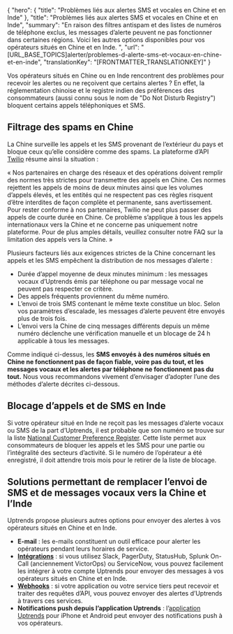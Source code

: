 {
  "hero": {
    "title": "Problèmes liés aux alertes SMS et vocales en Chine et en Inde"
  },
  "title": "Problèmes liés aux alertes SMS et vocales en Chine et en Inde",
  "summary": "En raison des filtres antispam et des listes de numéros de téléphone exclus, les messages d’alerte peuvent ne pas fonctionner dans certaines régions. Voici les autres options disponibles pour vos opérateurs situés en Chine et en Inde.  ",
  "url": "[URL_BASE_TOPICS]alerter/problemes-d-alerte-sms-et-vocaux-en-chine-et-en-inde",
  "translationKey": "[FRONTMATTER_TRANSLATIONKEY]"
}

Vos opérateurs situés en Chine ou en Inde rencontrent des problèmes pour recevoir les alertes ou ne reçoivent que certains alertes ? En effet, la réglementation chinoise et le registre indien des préférences des consommateurs (aussi connu sous le nom de "Do Not Disturb Registry") bloquent certains appels téléphoniques et SMS.

## Filtrage des spams en Chine

La Chine surveille les appels et les SMS provenant de l’extérieur du pays et bloque ceux qu’elle considère comme des spams. La plateforme d’API [Twilio]([LINK_URL_1]) résume ainsi la situation :

« Nos partenaires en charge des réseaux et des opérations doivent remplir des normes très strictes pour transmettre des appels en Chine. Ces normes rejettent les appels de moins de deux minutes ainsi que les volumes d’appels élevés, et les entités qui ne respectent pas ces règles risquent d’être interdites de façon complète et permanente, sans avertissement. Pour rester conforme à nos partenaires, Twilio ne peut plus passer des appels de courte durée en Chine. Ce problème s’applique à tous les appels internationaux vers la Chine et ne concerne pas uniquement notre plateforme. Pour de plus amples détails, veuillez consulter notre FAQ sur la limitation des appels vers la Chine. »

Plusieurs facteurs liés aux exigences strictes de la Chine concernant les appels et les SMS empêchent la distribution de nos messages d’alerte :

- Durée d’appel moyenne de deux minutes minimum : les messages vocaux d’Uptrends émis par téléphone ou par message vocal ne peuvent pas respecter ce critère.
- Des appels fréquents proviennent du même numéro.
- L’envoi de trois SMS contenant le même texte constitue un bloc. Selon vos paramètres d’escalade, les messages d’alerte peuvent être envoyés plus de trois fois.
- L’envoi vers la Chine de cinq messages différents depuis un même numéro déclenche une vérification manuelle et un blocage de 24 h applicable à tous les messages.

Comme indiqué ci-dessus, les **SMS envoyés à des numéros situés en Chine ne fonctionnent pas de façon fiable, voire pas du tout, et les messages vocaux et les alertes par téléphone ne fonctionnent pas du tout.** Nous vous recommandons vivement d’envisager d’adopter l’une des méthodes d’alerte décrites ci-dessous.

## Blocage d’appels et de SMS en Inde

Si votre opérateur situé en Inde ne reçoit pas les messages d’alerte vocaux ou SMS de la part d’Uptrends, il est probable que son numéro se trouve sur la liste [National Customer Preference Register]([LINK_URL_2]). Cette liste permet aux consommateurs de bloquer les appels et les SMS pour une partie ou l’intégralité des secteurs d’activité. Si le numéro de l’opérateur a été enregistré, il doit attendre trois mois pour le retirer de la liste de blocage.

## Solutions permettant de remplacer l’envoi de SMS et de messages vocaux vers la Chine et l’Inde

Uptrends propose plusieurs autres options pour envoyer des alertes à vos opérateurs situés en Chine et en Inde.

- **E-mail** : les e-mails constituent un outil efficace pour alerter les opérateurs pendant leurs horaires de service.
- [**Intégrations**]([LINK_URL_3]) : si vous utilisez Slack, PagerDuty, StatusHub, Splunk On-Call (anciennement VictorOps) ou ServiceNow, vous pouvez facilement les intégrer à votre compte Uptrends pour envoyer des messages à vos opérateurs situés en Chine et en Inde.
- [**Webhooks**]([LINK_URL_4]) : si votre application ou votre service tiers peut recevoir et traiter des requêtes d’API, vous pouvez envoyer des alertes d’Uptrends à travers ces services.
- **Notifications push depuis l’application Uptrends** : l’[application Uptrends]([LINK_URL_5]) pour iPhone et Android peut envoyer des notifications push à vos opérateurs.
